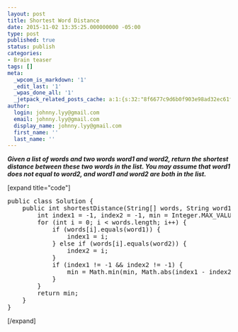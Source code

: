 ```yaml
---
layout: post
title: Shortest Word Distance
date: 2015-11-02 13:35:25.000000000 -05:00
type: post
published: true
status: publish
categories:
- Brain teaser
tags: []
meta:
  _wpcom_is_markdown: '1'
  _edit_last: '1'
  _wpas_done_all: '1'
  _jetpack_related_posts_cache: a:1:{s:32:"8f6677c9d6b0f903e98ad32ec61f8deb";a:2:{s:7:"expires";i:1469245637;s:7:"payload";a:3:{i:0;a:1:{s:2:"id";i:1265;}i:1;a:1:{s:2:"id";i:1263;}i:2;a:1:{s:2:"id";i:121;}}}}
author:
  login: johnny.lyy@gmail.com
  email: johnny.lyy@gmail.com
  display_name: johnny.lyy@gmail.com
  first_name: ''
  last_name: ''
---
```

<p><strong><em>Given a list of words and two words word1 and word2, return the shortest distance between these two words in the list. You may assume that word1 does not equal to word2, and word1 and word2 are both in the list.</em></strong></p>
<p>[expand title="code"]</p>
<pre>
public class Solution {
    public int shortestDistance(String[] words, String word1, String word2) {
        int index1 = -1, index2 = -1, min = Integer.MAX_VALUE;
        for (int i = 0; i < words.length; i++) {
            if (words[i].equals(word1)) {
                index1 = i;
            } else if (words[i].equals(word2)) {
                index2 = i;
            }
            if (index1 != -1 && index2 != -1) {
                min = Math.min(min, Math.abs(index1 - index2));
            }
        }
        return min;
    }
}
</pre>
<p>[/expand]</p>
